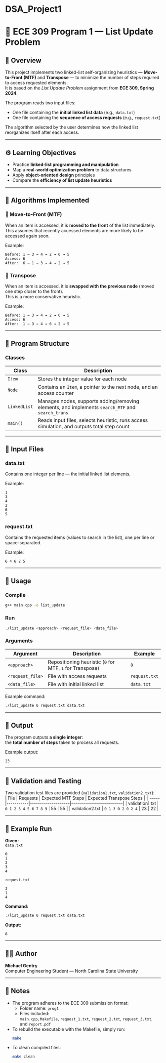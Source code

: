# DSA_Project1
# 📘 ECE 309 Program 1 — List Update Problem

## 🧠 Overview
This project implements two linked-list self-organizing heuristics — **Move-to-Front (MTF)** and **Transpose** — to minimize the number of steps required to access requested elements.  
It is based on the *List Update Problem* assignment from **ECE 309, Spring 2024**.

The program reads two input files:
- One file containing the **initial linked list data** (e.g., `data.txt`)
- One file containing the **sequence of access requests** (e.g., `request.txt`)

The algorithm selected by the user determines how the linked list reorganizes itself after each access.

---

## ⚙️ Learning Objectives
- Practice **linked-list programming and manipulation**
- Map a **real-world optimization problem** to data structures
- Apply **object-oriented design** principles
- Compare the **efficiency of list update heuristics**

---

## 🧩 Algorithms Implemented

### 🔹 Move-to-Front (MTF)
When an item is accessed, it is **moved to the front** of the list immediately.  
This assumes that recently accessed elements are more likely to be accessed again soon.

Example:
```
Before: 1 → 3 → 4 → 2 → 6 → 5
Access: 6
After:  6 → 1 → 3 → 4 → 2 → 5
```

### 🔹 Transpose
When an item is accessed, it is **swapped with the previous node** (moved one step closer to the front).  
This is a more conservative heuristic.

Example:
```
Before: 1 → 3 → 4 → 2 → 6 → 5
Access: 6
After:  1 → 3 → 4 → 6 → 2 → 5
```

---

## 🧱 Program Structure

### **Classes**
| Class | Description |
|-------|--------------|
| `Item` | Stores the integer value for each node |
| `Node` | Contains an `Item`, a pointer to the next node, and an access counter |
| `LinkedList` | Manages nodes, supports adding/removing elements, and implements `search_MTF` and `search_trans` |
| `main()` | Reads input files, selects heuristic, runs access simulation, and outputs total step count |

---

## 📂 Input Files

### **data.txt**
Contains one integer per line — the initial linked list elements.

Example:
```
1
3
4
2
6
5
```

### **request.txt**
Contains the requested items (values to search in the list), one per line or space-separated.

Example:
```
6 4 6 2 5
```

---

## 🧭 Usage

### **Compile**
```bash
g++ main.cpp -o list_update
```

### **Run**
```bash
./list_update <approach> <request_file> <data_file>
```

### **Arguments**
| Argument | Description | Example |
|-----------|--------------|----------|
| `<approach>` | Repositioning heuristic (`0` for MTF, `1` for Transpose) | `0` |
| `<request_file>` | File with access requests | `request.txt` |
| `<data_file>` | File with initial linked list | `data.txt` |

Example command:
```bash
./list_update 0 request.txt data.txt
```

---

## 🧾 Output
The program outputs **a single integer**:  
the **total number of steps** taken to process all requests.

Example output:
```
23
```

---

## 🧪 Validation and Testing

Two validation test files are provided (`validation1.txt`, `validation2.txt`):  
| File | Requests | Expected MTF Steps | Expected Transpose Steps |
|------|-----------|--------------------|--------------------------|
| validation1.txt | `0 1 2 3 4 5 6 7 8 9` | 55 | 55 |
| validation2.txt | `0 1 3 0 2 0 2 4` | 23 | 22 |

---

## 🧰 Example Run

**Given:**  
`data.txt`
```
0
1
2
3
4
```
`request.txt`
```
3
1
4
```
**Command:**
```bash
./list_update 0 request.txt data.txt
```
**Output:**
```
8
```

---

## 🧑‍💻 Author
**Michael Gentry**  
Computer Engineering Student — North Carolina State University

---

## 🧹 Notes
- The program adheres to the ECE 309 submission format:
  - Folder name: `prog1`
  - Files included:  
    `main.cpp`, `Makefile`, `request_1.txt`, `request_2.txt`, `request_3.txt`, and `report.pdf`
- To rebuild the executable with the Makefile, simply run:
  ```bash
  make
  ```
- To clean compiled files:
  ```bash
  make clean
